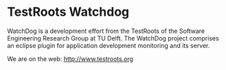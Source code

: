 TestRoots Watchdog
==================

WatchDog is a development effort from the TestRoots of the Software Engineering Research Group at TU Delft. The WatchDog project comprises an eclipse plugin for application development monitoring and its server.

We are on the web: http://www.testroots.org
